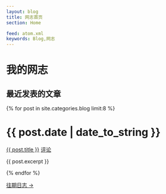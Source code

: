 ```yaml
---
layout: blog
title: 网志首页
section: Home

feed: atom.xml
keywords: Blog,网志
---
```


我的网志
========

最近发表的文章
--------------

{% for post in site.categories.blog limit:8 %}
<div class="section list">
  <h1>{{ post.date | date_to_string }}</h1>
  <p class="line">
  <a class="title" href="{{ post.url }}">{{ post.title }}</a>
  <a class="comments" href="{{ post.url }}#disqus_thread">评论</a>
  </p>
  <p class="excerpt">{{ post.excerpt }}</p>
</div>
{% endfor %}

<p>
<a href="past.html">往期日志 &rarr;</a>
</p>

<script type="text/javascript">
//<![CDATA[
  function get_disqus_comments() {
    var links = document.getElementsByTagName('a');
    var query = '?';
    for(var i = 0; i < links.length; i++) {
      if(links[i].href.indexOf('#disqus_thread') >= 0) {
        query += 'url' + i + '=' + encodeURIComponent(links[i].href) + '&';
      }
    }
    document.write('<script type="text/javascript" src="http://disqus.com/forums/quliaojie/get_num_replies.js' + query + '"></' + 'script>');
  };
  window.onload = get_disqus_comments();
//]]>
</script>
